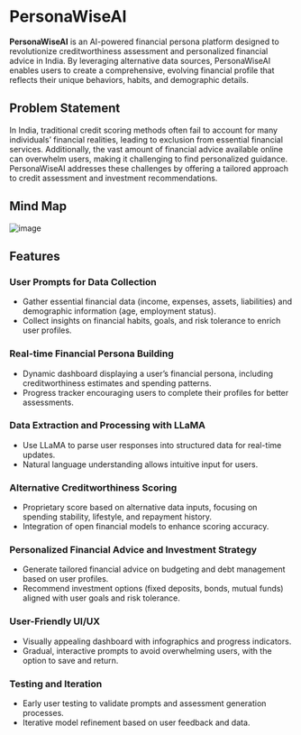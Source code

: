 # PersonaWiseAI

**PersonaWiseAI** is an AI-powered financial persona platform designed to revolutionize creditworthiness assessment and personalized financial advice in India. By leveraging alternative data sources, PersonaWiseAI enables users to create a comprehensive, evolving financial profile that reflects their unique behaviors, habits, and demographic details.

## Problem Statement

In India, traditional credit scoring methods often fail to account for many individuals’ financial realities, leading to exclusion from essential financial services. Additionally, the vast amount of financial advice available online can overwhelm users, making it challenging to find personalized guidance. PersonaWiseAI addresses these challenges by offering a tailored approach to credit assessment and investment recommendations.

## Mind Map

![image](https://github.com/user-attachments/assets/357020c1-8b90-470d-81c0-7fed0802d676)

## Features

### User Prompts for Data Collection
- Gather essential financial data (income, expenses, assets, liabilities) and demographic information (age, employment status).
- Collect insights on financial habits, goals, and risk tolerance to enrich user profiles.

### Real-time Financial Persona Building
- Dynamic dashboard displaying a user’s financial persona, including creditworthiness estimates and spending patterns.
- Progress tracker encouraging users to complete their profiles for better assessments.

### Data Extraction and Processing with LLaMA
- Use LLaMA to parse user responses into structured data for real-time updates.
- Natural language understanding allows intuitive input for users.

### Alternative Creditworthiness Scoring
- Proprietary score based on alternative data inputs, focusing on spending stability, lifestyle, and repayment history.
- Integration of open financial models to enhance scoring accuracy.

### Personalized Financial Advice and Investment Strategy
- Generate tailored financial advice on budgeting and debt management based on user profiles.
- Recommend investment options (fixed deposits, bonds, mutual funds) aligned with user goals and risk tolerance.

### User-Friendly UI/UX
- Visually appealing dashboard with infographics and progress indicators.
- Gradual, interactive prompts to avoid overwhelming users, with the option to save and return.

### Testing and Iteration
- Early user testing to validate prompts and assessment generation processes.
- Iterative model refinement based on user feedback and data.

